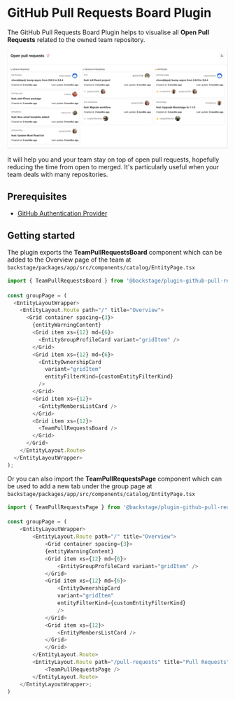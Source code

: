 # GitHub Pull Requests Board Plugin

The GitHub Pull Requests Board Plugin helps to visualise all **Open Pull Requests** related to the owned team repository.

![github-pull-requests-board](./docs/pull-requests-board.png)

It will help you and your team stay on top of open pull requests, hopefully reducing the time from open to merged. It's particularly useful when your team deals with many repositories.

## Prerequisites

- [GitHub Authentication Provider](https://backstage.io/docs/auth/github/provider)

## Getting started

The plugin exports the **TeamPullRequestsBoard** component which can be added to the Overview page of the team at `backstage/packages/app/src/components/catalog/EntityPage.tsx`

```javascript
import { TeamPullRequestsBoard } from '@backstage/plugin-github-pull-requests-board';

const groupPage = (
  <EntityLayoutWrapper>
    <EntityLayout.Route path="/" title="Overview">
      <Grid container spacing={3}>
        {entityWarningContent}
        <Grid item xs={12} md={6}>
          <EntityGroupProfileCard variant="gridItem" />
        </Grid>
        <Grid item xs={12} md={6}>
          <EntityOwnershipCard
            variant="gridItem"
            entityFilterKind={customEntityFilterKind}
          />
        </Grid>
        <Grid item xs={12}>
          <EntityMembersListCard />
        </Grid>
        <Grid item xs={12}>
          <TeamPullRequestsBoard />
        </Grid>
      </Grid>
    </EntityLayout.Route>
  </EntityLayoutWrapper>
);
```

Or you can also import the **TeamPullRequestsPage** component which can be used to add a new tab under the group page at `backstage/packages/app/src/components/catalog/EntityPage.tsx`

```javascript
import { TeamPullRequestsPage } from '@backstage/plugin-github-pull-requests-board';

const groupPage = (
    <EntityLayoutWrapper>
        <EntityLayout.Route path="/" title="Overview">
            <Grid container spacing={3}>
            {entityWarningContent}
            <Grid item xs={12} md={6}>
                <EntityGroupProfileCard variant="gridItem" />
            </Grid>
            <Grid item xs={12} md={6}>
                <EntityOwnershipCard
                variant="gridItem"
                entityFilterKind={customEntityFilterKind}
                />
            </Grid>
            <Grid item xs={12}>
                <EntityMembersListCard />
            </Grid>
            </Grid>
        </EntityLayout.Route>
        <EntityLayout.Route path="/pull-requests" title="Pull Requests">
            <TeamPullRequestsPage />
        </EntityLayout.Route>
    </EntityLayoutWrapper>;
)
```
